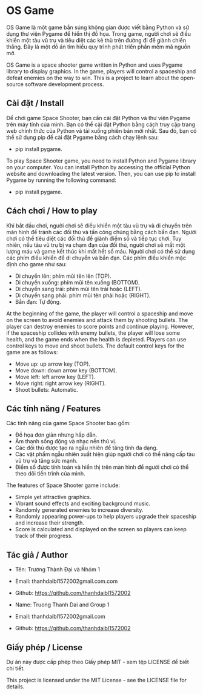 
# OS Game
OS Game là một game bắn súng không gian được viết bằng Python và sử dụng thư viện Pygame để hiển thị đồ họa. Trong game, người chơi sẽ điều khiển một tàu vũ trụ và tiêu diệt các kẻ thù trên đường đi để giành chiến thắng. Đây là một đồ án tìm hiểu quy trình phát triển phần mềm mã nguồn mở.

OS Game is a space shooter game written in Python and uses Pygame library to display graphics. In the game, players will control a spaceship and defeat enemies on the way to win. This is a project to learn about the open-source software development process.

## Cài đặt / Install
Để chơi game Space Shooter, bạn cần cài đặt Python và thư viện Pygame trên máy tính của mình. Bạn có thể cài đặt Python bằng cách truy cập trang web chính thức của Python và tải xuống phiên bản mới nhất. Sau đó, bạn có thể sử dụng pip để cài đặt Pygame bằng cách chạy lệnh sau: 
- pip install pygame.

To play Space Shooter game, you need to install Python and Pygame library on your computer. You can install Python by accessing the official Python website and downloading the latest version. Then, you can use pip to install Pygame by running the following command: 
- pip install pygame.

## Cách chơi / How to play
Khi bắt đầu chơi, người chơi sẽ điều khiển một tàu vũ trụ và di chuyển trên màn hình để tránh các đối thủ và tấn công chúng bằng cách bắn đạn. Người chơi có thể tiêu diệt các đối thủ để giành điểm số và tiếp tục chơi. Tuy nhiên, nếu tàu vũ trụ bị va chạm đạn của đối thủ, người chơi sẽ mất một lượng máu và game kết thúc khi mất hết số máu.
Người chơi có thể sử dụng các phím điều khiển để di chuyển và bắn đạn. Các phím điều khiển mặc định cho game như sau:
- Di chuyển lên: phím mũi tên lên (TOP).
- Di chuyển xuống: phím mũi tên xuống (BOTTOM).
- Di chuyển sang trái: phím mũi tên trái hoặc (LEFT).
- Di chuyển sang phải: phím mũi tên phải hoặc (RIGHT).
- Bắn đạn: Tự động.

At the beginning of the game, the player will control a spaceship and move on the screen to avoid enemies and attack them by shooting bullets. The player can destroy enemies to score points and continue playing. However, if the spaceship collides with enemy bullets, the player will lose some health, and the game ends when the health is depleted.
Players can use control keys to move and shoot bullets. The default control keys for the game are as follows:
- Move up: up arrow key (TOP).
- Move down: down arrow key (BOTTOM).
- Move left: left arrow key (LEFT).
- Move right: right arrow key (RIGHT).
- Shoot bullets: Automatic.

## Các tính năng / Features
Các tính năng của game Space Shooter bao gồm:
- Đồ họa đơn giản nhưng hấp dẫn.
- Âm thanh sống động và nhạc nền thú vị.
- Các đối thủ được tạo ra ngẫu nhiên để tăng tính đa dạng.
- Các vật phẩm ngẫu nhiên xuất hiện giúp người chơi có thể nâng cấp tàu vũ trụ và tăng sức mạnh.
- Điểm số được tính toán và hiển thị trên màn hình để người chơi có thể theo dõi tiến trình của mình.

The features of Space Shooter game include:
- Simple yet attractive graphics.
- Vibrant sound effects and exciting background music.
- Randomly generated enemies to increase diversity.
- Randomly appearing power-ups to help players upgrade their spaceship and increase their strength.
- Score is calculated and displayed on the screen so players can keep track of their progress.

## Tác giả / Author
- Tên: Trương Thành Đại và Nhóm 1
- Email: thanhdaibl1572002gmail.com.com
- Github: https://github.com/thanhdaibl1572002

- Name: Truong Thanh Dai and Group 1
- Email: thanhdaibl1572002gmail.com
- Github: https://github.com/thanhdaibl1572002

## Giấy phép / License
Dự án này được cấp phép theo Giấy phép MIT - xem tệp LICENSE để biết chi tiết.

This project is licensed under the MIT License - see the LICENSE file for details.